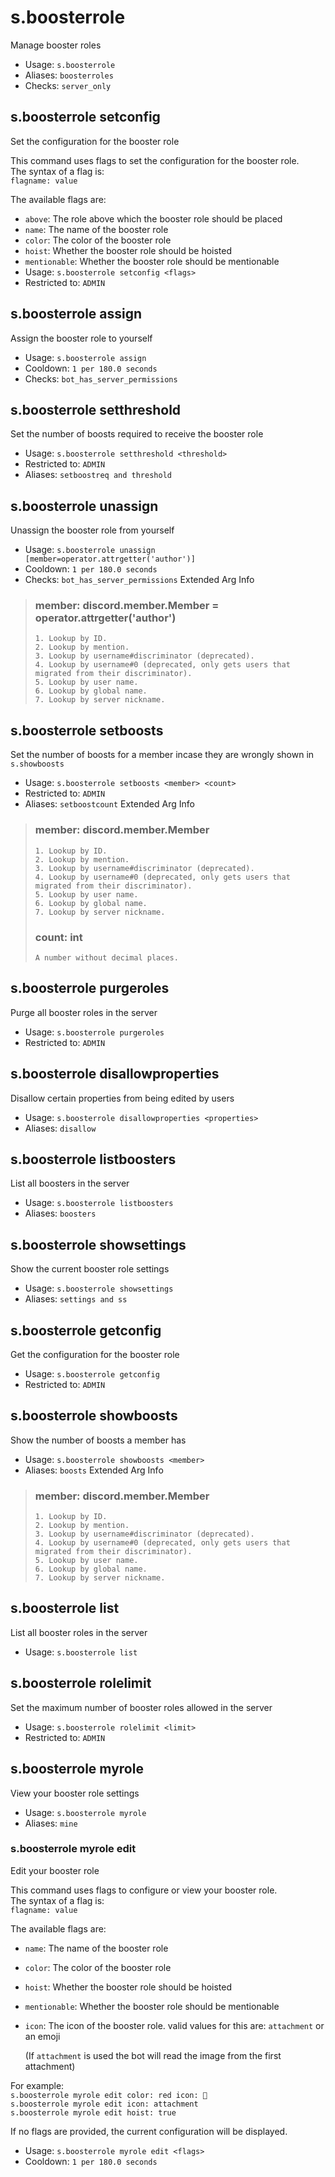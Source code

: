 # s.boosterrole
Manage booster roles<br/>
 - Usage: `s.boosterrole`
 - Aliases: `boosterroles`
 - Checks: `server_only`
## s.boosterrole setconfig
Set the configuration for the booster role<br/>

This command uses flags to set the configuration for the booster role.<br/>
The syntax of a flag is:<br/>
`flagname: value`<br/>

The available flags are:<br/>
- `above`: The role above which the booster role should be placed<br/>
- `name`: The name of the booster role<br/>
- `color`: The color of the booster role<br/>
- `hoist`: Whether the booster role should be hoisted<br/>
- `mentionable`: Whether the booster role should be mentionable<br/>
 - Usage: `s.boosterrole setconfig <flags>`
 - Restricted to: `ADMIN`
## s.boosterrole assign
Assign the booster role to yourself<br/>
 - Usage: `s.boosterrole assign`
 - Cooldown: `1 per 180.0 seconds`
 - Checks: `bot_has_server_permissions`
## s.boosterrole setthreshold
Set the number of boosts required to receive the booster role<br/>
 - Usage: `s.boosterrole setthreshold <threshold>`
 - Restricted to: `ADMIN`
 - Aliases: `setboostreq and threshold`
## s.boosterrole unassign
Unassign the booster role from yourself<br/>
 - Usage: `s.boosterrole unassign [member=operator.attrgetter('author')]`
 - Cooldown: `1 per 180.0 seconds`
 - Checks: `bot_has_server_permissions`
Extended Arg Info
> ### member: discord.member.Member = operator.attrgetter('author')
> 
> 
>     1. Lookup by ID.
>     2. Lookup by mention.
>     3. Lookup by username#discriminator (deprecated).
>     4. Lookup by username#0 (deprecated, only gets users that migrated from their discriminator).
>     5. Lookup by user name.
>     6. Lookup by global name.
>     7. Lookup by server nickname.
> 
>     
## s.boosterrole setboosts
Set the number of boosts for a member incase they are wrongly shown in `s.showboosts`<br/>
 - Usage: `s.boosterrole setboosts <member> <count>`
 - Restricted to: `ADMIN`
 - Aliases: `setboostcount`
Extended Arg Info
> ### member: discord.member.Member
> 
> 
>     1. Lookup by ID.
>     2. Lookup by mention.
>     3. Lookup by username#discriminator (deprecated).
>     4. Lookup by username#0 (deprecated, only gets users that migrated from their discriminator).
>     5. Lookup by user name.
>     6. Lookup by global name.
>     7. Lookup by server nickname.
> 
>     
> ### count: int
> ```
> A number without decimal places.
> ```
## s.boosterrole purgeroles
Purge all booster roles in the server<br/>
 - Usage: `s.boosterrole purgeroles`
 - Restricted to: `ADMIN`
## s.boosterrole disallowproperties
Disallow certain properties from being edited by users<br/>
 - Usage: `s.boosterrole disallowproperties <properties>`
 - Aliases: `disallow`
## s.boosterrole listboosters
List all boosters in the server<br/>
 - Usage: `s.boosterrole listboosters`
 - Aliases: `boosters`
## s.boosterrole showsettings
Show the current booster role settings<br/>
 - Usage: `s.boosterrole showsettings`
 - Aliases: `settings and ss`
## s.boosterrole getconfig
Get the configuration for the booster role<br/>
 - Usage: `s.boosterrole getconfig`
 - Restricted to: `ADMIN`
## s.boosterrole showboosts
Show the number of boosts a member has<br/>
 - Usage: `s.boosterrole showboosts <member>`
 - Aliases: `boosts`
Extended Arg Info
> ### member: discord.member.Member
> 
> 
>     1. Lookup by ID.
>     2. Lookup by mention.
>     3. Lookup by username#discriminator (deprecated).
>     4. Lookup by username#0 (deprecated, only gets users that migrated from their discriminator).
>     5. Lookup by user name.
>     6. Lookup by global name.
>     7. Lookup by server nickname.
> 
>     
## s.boosterrole list
List all booster roles in the server<br/>
 - Usage: `s.boosterrole list`
## s.boosterrole rolelimit
Set the maximum number of booster roles allowed in the server<br/>
 - Usage: `s.boosterrole rolelimit <limit>`
 - Restricted to: `ADMIN`
## s.boosterrole myrole
View your booster role settings<br/>
 - Usage: `s.boosterrole myrole`
 - Aliases: `mine`
### s.boosterrole myrole edit
Edit your booster role<br/>

This command uses flags to configure or view your booster role.<br/>
The syntax of a flag is:<br/>
`flagname: value`<br/>

The available flags are:<br/>

- `name`: The name of the booster role<br/>
- `color`: The color of the booster role<br/>
- `hoist`: Whether the booster role should be hoisted<br/>
- `mentionable`: Whether the booster role should be mentionable<br/>
- `icon`: The icon of the booster role. valid values for this are: `attachment` or  an emoji<br/>

    (If `attachment` is used the bot will read the image from the first attachment)<br/>

For example:<br/>
`s.boosterrole myrole edit color: red icon: 🎉`<br/>
`s.boosterrole myrole edit icon: attachment`<br/>
`s.boosterrole myrole edit hoist: true`<br/>

If no flags are provided, the current configuration will be displayed.<br/>
 - Usage: `s.boosterrole myrole edit <flags>`
 - Cooldown: `1 per 180.0 seconds`
